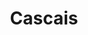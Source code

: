 ---
layout: project
weight: 5
title:  "Cascais"
lang: fi
published: 2016
categories: music_video
category: Musiikkivideo
liftup: true
liftup_image:
  src: projects/cascais_cover.jpg
  alt: "Lähikuva merisotamiehestä tähystämässä kiikarien läpi."
description: "Mumrunnerin musiikkivideo EP-levyltä Gentle Slopes"
tagline: "Mumrunnerin musiikkivideo EP-levyltä Gentle Slopes"
crew:
  director: "Otto Heikola"
  producer: "Valtteri Munkki"
  dop: "Otso Lahti"
  editor: "Anniina Kauttonen"
media:
  video:
    title: "Musiikkivideo"
    vimeo: "https://player.vimeo.com/video/199482872"
---